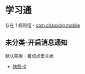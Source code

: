 # 学习通

存在 1 规则组 - [com.chaoxing.mobile](/src/apps/com.chaoxing.mobile.ts)

## 未分类-开启消息通知

默认禁用 - 自动点击关闭

- [快照-0](https://i.gkd.li/i/13197374)
